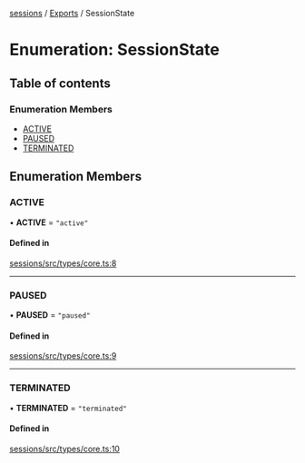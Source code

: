 <!-- 
 ⚠️  AUTO-GENERATED FILE - DO NOT EDIT MANUALLY
 This file is automatically generated by scripts/docs-generator.js
 To make changes, edit the source TypeScript files or update the generator script
-->

[sessions](../../) / [Exports](../modules) / SessionState

# Enumeration: SessionState

## Table of contents

### Enumeration Members

- [ACTIVE](SessionState#active)
- [PAUSED](SessionState#paused)
- [TERMINATED](SessionState#terminated)

## Enumeration Members

### ACTIVE

• **ACTIVE** = ``"active"``

#### Defined in

[sessions/src/types/core.ts:8](https://github.com/woojubb/robota/blob/87419dbb26faf50d7f1d60ae717fbe215743d1f6/packages/sessions/src/types/core.ts#L8)

___

### PAUSED

• **PAUSED** = ``"paused"``

#### Defined in

[sessions/src/types/core.ts:9](https://github.com/woojubb/robota/blob/87419dbb26faf50d7f1d60ae717fbe215743d1f6/packages/sessions/src/types/core.ts#L9)

___

### TERMINATED

• **TERMINATED** = ``"terminated"``

#### Defined in

[sessions/src/types/core.ts:10](https://github.com/woojubb/robota/blob/87419dbb26faf50d7f1d60ae717fbe215743d1f6/packages/sessions/src/types/core.ts#L10)
